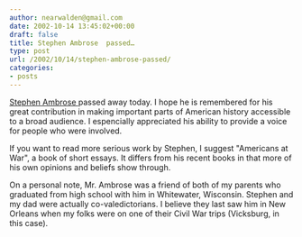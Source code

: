 ```yaml
---
author: nearwalden@gmail.com
date: 2002-10-14 13:45:02+00:00
draft: false
title: Stephen Ambrose  passed…
type: post
url: /2002/10/14/stephen-ambrose-passed/
categories:
- posts
---
```


[ Stephen Ambrose ](//www.stephenambrose.com/") passed away today.  I hope he is remembered for his great contribution in making important parts of American history accessible to a broad audience.  I espencially appreciated his ability to provide a voice for people who were involved.  

If you want to read more serious work by Stephen, I suggest "Americans at War", a book of short essays.  It differs from his recent books in that more of his own opinions and beliefs show through.

On a personal note, Mr. Ambrose was a friend of both of my parents who graduated from high school with him in Whitewater, Wisconsin.  Stephen and my dad were actually co-valedictorians.  I believe they last saw him in New Orleans when my folks were on one of their Civil War trips (Vicksburg, in this case).



